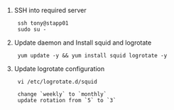 1. SSH into required server

        ssh tony@stapp01
        sudo su -

2. Update daemon and Install squid and logrotate 

        yum update -y && yum install squid logrotate -y

3. Update logrotate configuration

        vi /etc/logrotate.d/squid

        change `weekly` to `monthly`
        update rotation from `5` to `3`

